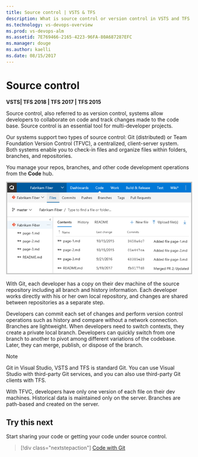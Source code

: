 ```yaml
---
title: Source control | VSTS & TFS
description: What is source control or version control in VSTS and TFS 
ms.technology: vs-devops-overview 
ms.prod: vs-devops-alm
ms.assetid: 7E769466-2165-4223-96FA-80A687287EFC
ms.manager: douge
ms.author: kaelli
ms.date: 08/15/2017
---
```

[//]: # (monikerRange: '>= tfs-2015')

# Source control

**VSTS| TFS 2018 | TFS 2017 | TFS 2015**

Source control, also referred to as version control, systems allow developers to collaborate on code and track changes made to the code base. Source control is an essential tool for multi-developer projects.  

Our systems support two types of source control: Git (distributed) or Team Foundation Version Control (TFVC), a centralized, client-server system. Both systems enable you to check-in files and organize files within folders, branches, and repositories. 

You manage your repos, branches, and other code development operations from the **Code** hub.   


<img src="_img/services/code-git-hub.png" alt="Code hub, Git, files page" style="border: 2px solid #C3C3C3;" />


With Git, each developer has a copy on their dev machine of the source repository including all branch and history information. Each developer works directly with his or her own local repository, and changes are shared between repositories as a separate step.

Developers can commit each set of changes and perform version control operations such as history and compare without a network connection. Branches are lightweight. When developers need to switch contexts, they create a private local branch. Developers can quickly switch from one branch to another to pivot among different variations of the codebase. Later, they can merge, publish, or dispose of the branch.

>[!NOTE]
>Git in Visual Studio, VSTS and TFS is standard Git. You can use Visual Studio with third-party Git services, and you can also use third-party Git clients with TFS.

With TFVC, developers have only one version of each file on their dev machines. Historical data is maintained only on the server. Branches are path-based and created on the server. 

 
## Try this next  

Start sharing your code or getting your code under source control.  

> [!div class="nextstepaction"]
> [Code with Git](code-with-git.md)
